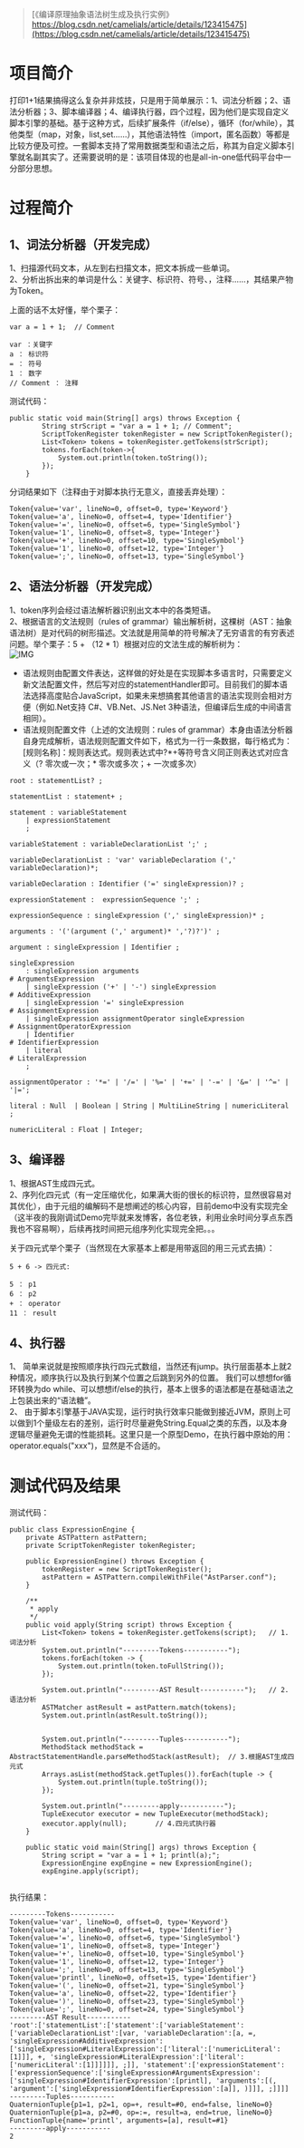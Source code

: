 > [《编译原理抽象语法树生成及执行实例》https://blog.csdn.net/camelials/article/details/123415475](https://blog.csdn.net/camelials/article/details/123415475)

# 项目简介
打印1+1结果搞得这么复杂并非炫技，只是用于简单展示：1、词法分析器；2、语法分析器；3、脚本编译器；4、编译执行器，四个过程，因为他们是实现自定义脚本引擎的基础。基于这种方式，后续扩展条件（if/else），循环（for/while），其他类型（map，对象，list,set……），其他语法特性（import，匿名函数）等都是比较方便及可控。一套脚本支持了常用数据类型和语法之后，称其为自定义脚本引擎就名副其实了。还需要说明的是：该项目体现的也是all-in-one低代码平台中一分部分思想。

# 过程简介

## 1、词法分析器（开发完成） 
  1、扫描源代码文本，从左到右扫描文本，把文本拆成一些单词。  
  2、分析出拆出来的单词是什么：关键字、标识符、符号、，注释……，其结果产物为Token。

上面的话不太好懂，举个栗子：
```
var a = 1 + 1;  // Comment

var ：关键字
a ： 标识符
= ： 符号
1 ： 数字
// Comment ： 注释

```

测试代码：    
```
public static void main(String[] args) throws Exception {
        String strScript = "var a = 1 + 1; // Comment";
        ScriptTokenRegister tokenRegister = new ScriptTokenRegister();
        List<Token> tokens = tokenRegister.getTokens(strScript);
        tokens.forEach(token->{
            System.out.println(token.toString());
        });
    }
```

分词结果如下（注释由于对脚本执行无意义，直接丢弃处理）：

```
Token{value='var', lineNo=0, offset=0, type='Keyword'}
Token{value='a', lineNo=0, offset=4, type='Identifier'}
Token{value='=', lineNo=0, offset=6, type='SingleSymbol'}
Token{value='1', lineNo=0, offset=8, type='Integer'}
Token{value='+', lineNo=0, offset=10, type='SingleSymbol'}
Token{value='1', lineNo=0, offset=12, type='Integer'}
Token{value=';', lineNo=0, offset=13, type='SingleSymbol'}
```

## 2、语法分析器（开发完成） 
  1、token序列会经过语法解析器识别出文本中的各类短语。  
  2、根据语言的文法规则（rules of grammar）输出解析树，这棵树（AST：抽象语法树）是对代码的树形描述。文法就是用简单的符号解决了无穷语言的有穷表述问题。举个栗子：5 + （12 * 1）根据对应的文法生成的解析树为：  
![IMG](https://s1.ax1x.com/2022/03/09/bfZqwn.png)  

* 语法规则由配置文件表达，这样做的好处是在实现脚本多语言时，只需要定义新文法配置文件，然后写对应的statementHandler即可。目前我们的脚本语法选择高度贴合JavaScript，如果未来想搞套其他语言的语法实现则会相对方便（例如.Net支持 C#、VB.Net、JS.Net 3种语法，但编译后生成的中间语言相同）。
* 语法规则配置文件（上述的文法规则：rules of grammar）本身由语法分析器自身完成解析，语法规则配置文件如下，格式为一行一条数据，每行格式为：[规则名称]：规则表达式。规则表达式中\?\*\+等符号含义同正则表达式对应含义（? 零次或一次；* 零次或多次；+ 一次或多次）
```
root : statementList? ;

statementList : statement+ ;

statement : variableStatement
    | expressionStatement
    ;

variableStatement : variableDeclarationList ';' ;

variableDeclarationList : 'var' variableDeclaration (',' variableDeclaration)*;

variableDeclaration : Identifier ('=' singleExpression)? ;

expressionStatement :  expressionSequence ';' ;

expressionSequence : singleExpression (',' singleExpression)* ;

arguments : '('(argument (',' argument)* ','?)?')' ;

argument : singleExpression | Identifier ;

singleExpression
    : singleExpression arguments                                            # ArgumentsExpression
    | singleExpression ('+' | '-') singleExpression                         # AdditiveExpression
    | singleExpression '=' singleExpression                                 # AssignmentExpression
    | singleExpression assignmentOperator singleExpression                  # AssignmentOperatorExpression
    | Identifier                                                            # IdentifierExpression
    | literal                                                               # LiteralExpression
    ;

assignmentOperator : '*=' | '/=' | '%=' | '+=' | '-=' | '&=' | '^=' | '|=';

literal : Null  | Boolean | String | MultiLineString | numericLiteral ;

numericLiteral : Float | Integer;
```

## 3、编译器
  1、根据AST生成四元式。  
  2、序列化四元式（有一定压缩优化，如果满大街的很长的标识符，显然很容易对其优化），由于元组的编解码不是想阐述的核心内容，目前demo中没有实现完全（这半夜的我刚调试Demo完毕就来发博客，各位老铁，利用业余时间分享点东西我也不容易啊），后续再找时间把元组序列化实现完全把。。。
  
  关于四元式举个栗子（当然现在大家基本上都是用带返回的用三元式去搞）：
```
5 + 6 -> 四元式:

5 ： p1
6 ： p2
+ ： operator
11 ： result
```

## 4、执行器  
  1、 简单来说就是按照顺序执行四元式数组，当然还有jump。执行层面基本上就2种情况，顺序执行以及执行到某个位置之后跳到另外的位置。 我们可以想想for循环转换为do while、可以想想if/else的执行，基本上很多的语法都是在基础语法之上包装出来的“语法糖”。    
  2、 由于脚本引擎基于JAVA实现，运行时执行效率只能做到接近JVM，原则上可以做到1个量级左右的差别，运行时尽量避免String.Equal之类的东西，以及本身逻辑尽量避免无谓的性能损耗。这里只是一个原型Demo，在执行器中原始的用：operator.equals("xxx")，显然是不合适的。
  
# 测试代码及结果
测试代码：
```
public class ExpressionEngine {
    private ASTPattern astPattern;
    private ScriptTokenRegister tokenRegister;

    public ExpressionEngine() throws Exception {
        tokenRegister = new ScriptTokenRegister();
        astPattern = ASTPattern.compileWithFile("AstParser.conf");
    }

    /**
     * apply
     */
    public void apply(String script) throws Exception {
        List<Token> tokens = tokenRegister.getTokens(script);   // 1.词法分析
        System.out.println("---------Tokens-----------");
        tokens.forEach(token -> {
            System.out.println(token.toFullString());
        });

        System.out.println("---------AST Result-----------");   // 2.语法分析
        ASTMatcher astResult = astPattern.match(tokens);
        System.out.println(astResult.toString());


        System.out.println("---------Tuples-----------");
        MethodStack methodStack = AbstractStatementHandle.parseMethodStack(astResult);  // 3.根据AST生成四元式
        Arrays.asList(methodStack.getTuples()).forEach(tuple -> {
            System.out.println(tuple.toString());
        });

        System.out.println("---------apply-----------");
        TupleExecutor executor = new TupleExecutor(methodStack);
        executor.apply(null);       // 4.四元式执行器
    }

    public static void main(String[] args) throws Exception {
        String script = "var a = 1 + 1; printl(a);";
        ExpressionEngine expEngine = new ExpressionEngine();
        expEngine.apply(script);
  
```

执行结果：
```
---------Tokens-----------
Token{value='var', lineNo=0, offset=0, type='Keyword'}
Token{value='a', lineNo=0, offset=4, type='Identifier'}
Token{value='=', lineNo=0, offset=6, type='SingleSymbol'}
Token{value='1', lineNo=0, offset=8, type='Integer'}
Token{value='+', lineNo=0, offset=10, type='SingleSymbol'}
Token{value='1', lineNo=0, offset=12, type='Integer'}
Token{value=';', lineNo=0, offset=13, type='SingleSymbol'}
Token{value='printl', lineNo=0, offset=15, type='Identifier'}
Token{value='(', lineNo=0, offset=21, type='SingleSymbol'}
Token{value='a', lineNo=0, offset=22, type='Identifier'}
Token{value=')', lineNo=0, offset=23, type='SingleSymbol'}
Token{value=';', lineNo=0, offset=24, type='SingleSymbol'}
---------AST Result-----------
'root':['statementList':['statement':['variableStatement':['variableDeclarationList':[var, 'variableDeclaration':[a, =, 'singleExpression#AdditiveExpression':['singleExpression#LiteralExpression':['literal':['numericLiteral':[1]]], +, 'singleExpression#LiteralExpression':['literal':['numericLiteral':[1]]]]]], ;]], 'statement':['expressionStatement':['expressionSequence':['singleExpression#ArgumentsExpression':['singleExpression#IdentifierExpression':[printl], 'arguments':[(, 'argument':['singleExpression#IdentifierExpression':[a]], )]]], ;]]]]
---------Tuples-----------
QuaternionTuple{p1=1, p2=1, op=+, result=#0, end=false, lineNo=0}
QuaternionTuple{p1=a, p2=#0, op=:=, result=a, end=true, lineNo=0}
FunctionTuple{name='printl', arguments=[a], result=#1}
---------apply-----------
2
```

